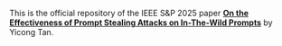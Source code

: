 This is the official repository of the IEEE S&P 2025 paper [**On the Effectiveness of Prompt Stealing Attacks on In-The-Wild Prompts**](https://www.computer.org/csdl/proceedings-article/sp/2025/223600a355/26hiTFMb8eQ) by Yicong Tan.
